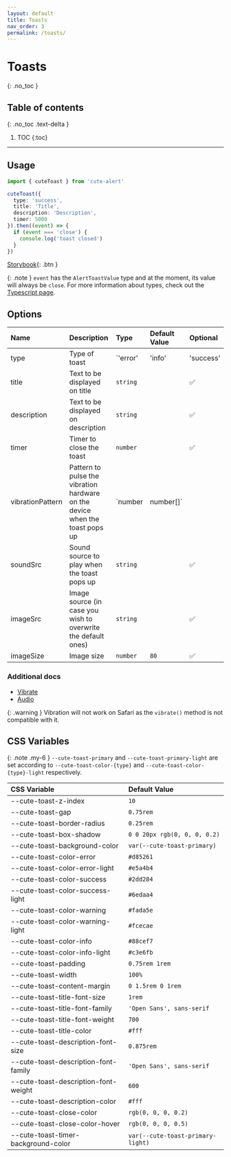 ```yaml
---
layout: default
title: Toasts
nav_order: 3
permalink: /toasts/
---
```


# Toasts
{: .no_toc }

## Table of contents
{: .no_toc .text-delta }

1. TOC
{:toc}

---

## Usage

```ts
import { cuteToast } from 'cute-alert'

cuteToast({
  type: 'success',
  title: 'Title',
  description: 'Description',
  timer: 5000
}).then((event) => {
  if (event === 'close') {
    console.log('toast closed')
  }
})
```

[Storybook](https://gustavosmanc.github.io/cute-alert/storybook/?path=/story/cutealert-toast--playground){: .btn }

{: .note }
`event` has the `AlertToastValue` type and at the moment, its value will always be `close`. For more information about types, check out the [Typescript page](https://gustavosmanc.github.io/cute-alert/docs/typescript/).

## Options

| Name                | Description                                                                  | Type                                       | Default Value | Optional |
|:--------------------|:-----------------------------------------------------------------------------|:-------------------------------------------|:--------------|:---------|
| type                | Type of toast                                                                | `'error' | 'info' | 'success' | 'warning'` |               | 🚫      |
| title               | Text to be displayed on title                                                | `string`                                   |               | ✅      |
| description         | Text to be displayed on description                                          | `string`                                   |               | ✅      |
| timer               | Timer to close the toast                                                     | `number`                                   |               | ✅      |
| vibrationPattern    | Pattern to pulse the vibration hardware on the device when the toast pops up | `number | number[]`                        |               | ✅      |
| soundSrc            | Sound source to play when the toast pops up                                  | `string`                                   |               | ✅      |
| imageSrc            | Image source (in case you wish to overwrite the default ones)                | `string`                                   |               | ✅      |
| imageSize           | Image size                                                                   | `number`                                   | `80`          | ✅      |

### Additional docs

* [Vibrate](https://developer.mozilla.org/en-US/docs/Web/API/Navigator/vibrate)
* [Audio](https://developer.mozilla.org/en-US/docs/Web/API/HTMLAudioElement/Audio)

{: .warning }
Vibration will not work on Safari as the `vibrate()` method is not compatible with it.

## CSS Variables

{: .note .my-6 }
`--cute-toast-primary` and `--cute-toast-primary-light` are set according to `--cute-toast-color-{type}` and `--cute-toast-color-{type}-light` respectively.

| CSS Variable                       | Default Value                     |
|:-----------------------------------|:----------------------------------|
--cute-toast-z-index                 | `10`                              |
--cute-toast-gap                     | `0.75rem`                         |
--cute-toast-border-radius           | `0.25rem`                         |
--cute-toast-box-shadow              | `0 0 20px rgb(0, 0, 0, 0.2)`      |
--cute-toast-background-color        | `var(--cute-toast-primary)`       |
--cute-toast-color-error             | `#d85261`                         |
--cute-toast-color-error-light       | `#e5a4b4`                         |
--cute-toast-color-success           | `#2dd284`                         |
--cute-toast-color-success-light     | `#6edaa4`                         |
--cute-toast-color-warning           | `#fada5e`                         |
--cute-toast-color-warning-light     | `#fcecae`                         |
--cute-toast-color-info              | `#88cef7`                         |
--cute-toast-color-info-light        | `#c3e6fb`                         |
--cute-toast-padding                 | `0.75rem 1rem`                    |
--cute-toast-width                   | `100%`                            |
--cute-toast-content-margin          | `0 1.5rem 0 1rem`                 |
--cute-toast-title-font-size         | `1rem`                            |
--cute-toast-title-font-family       | `'Open Sans', sans-serif`         |
--cute-toast-title-font-weight       | `700`                             |
--cute-toast-title-color             | `#fff`                            |
--cute-toast-description-font-size   | `0.875rem`                        |
--cute-toast-description-font-family | `'Open Sans', sans-serif`         |
--cute-toast-description-font-weight | `600`                             |
--cute-toast-description-color       | `#fff`                            |
--cute-toast-close-color             | `rgb(0, 0, 0, 0.2)`               |
--cute-toast-close-color-hover       | `rgb(0, 0, 0, 0.5)`               |
--cute-toast-timer-background-color  | `var(--cute-toast-primary-light)` |
